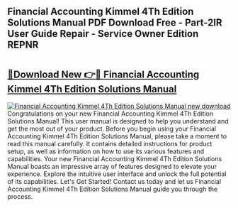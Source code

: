 ## Financial Accounting Kimmel 4Th Edition Solutions Manual PDF Download Free - Part-2lR User Guide Repair - Service Owner Edition REPNR

# <h2><a href="http://bc80729.oget.top/?id=Financial+Accounting+Kimmel+4Th+Edition+Solutions+Manual">🔗Download New 👉🔴 Financial Accounting Kimmel 4Th Edition Solutions Manual</a></h2>

[![Financial Accounting Kimmel 4Th Edition Solutions Manual new download](https://i.imgur.com/5g1atiW.png)](http://bc80729.oget.top/?id=Financial+Accounting+Kimmel+4Th+Edition+Solutions+Manual)
Congratulations on your new Financial Accounting Kimmel 4Th Edition Solutions Manual! This user manual is designed to help you understand and get the most out of your product. Before you begin using your Financial Accounting Kimmel 4Th Edition Solutions Manual, please take a moment to read this manual carefully. It contains detailed instructions for product setup, as well as information on how to use its various features and capabilities. Your new Financial Accounting Kimmel 4Th Edition Solutions Manual boasts an impressive array of features designed to elevate your experience. Explore the intuitive user interface and unlock the full potential of its capabilities. Let's Get Started! Contact us today and let us Financial Accounting Kimmel 4Th Edition Solutions Manual guide you through the process.
